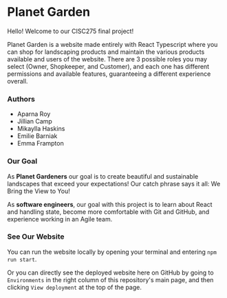 # Planet Garden

Hello! Welcome to our CISC275 final project!

Planet Garden is a website made entirely with React Typescript where you can shop for landscaping products and maintain the various products available and users of the website. There are 3 possible roles you may select (Owner, Shopkeeper, and Customer), and each one has different permissions and available features, guaranteeing a different experience overall. 

### Authors
- Aparna Roy
- Jillian Camp
- Mikaylla Haskins
- Emilie Barniak
- Emma Frampton

### Our Goal
As **Planet Gardeners** our goal is to create beautiful and sustainable landscapes that exceed your expectations! Our catch phrase says it all: We Bring the View to You!

As **software engineers**, our goal with this project is to learn about React and handling state, become more comfortable with Git and GitHub, and experience working in an Agile team.

### See Our Website
You can run the website locally by opening your terminal and entering
```npm run start```.

Or you can directly see the deployed website here on GitHub by going to ```Environments``` in the right column of this repository's main page, and then clicking ```View deployment``` at the top of the page.
